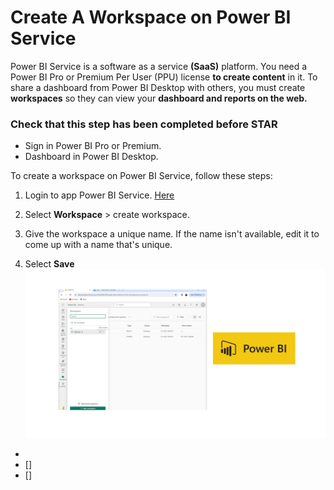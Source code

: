 Create A Workspace on Power BI Service
============

Power BI Service is a software as a service **(SaaS)** platform. You need a Power BI Pro or Premium Per User (PPU) license **to create content** in it. To share a dashboard from Power BI Desktop with others, you must create **workspaces** so they can view your **dashboard and reports on the web.**<br>

### Check that this step has been completed before STAR
- Sign in Power BI Pro or Premium.
- Dashboard in Power BI Desktop. 

To create a workspace on Power BI Service, follow these steps:
1. Login to app Power BI Service. [Here](https://login.microsoftonline.com/common/oauth2/v2.0/authorize?client_id=871c010f-5e61-4fb1-83ac-98610a7e9110&scope=https%3A%2F%2Fanalysis.windows.net%2Fpowerbi%2Fapi%2F.default%20openid%20profile%20offline_access&redirect_uri=https%3A%2F%2Fapp.powerbi.com%2Fsignin&client-request-id=653cfea5-9724-4fe6-a9f2-1840462e1376&response_mode=fragment&response_type=code&x-client-SKU=msal.js.browser&x-client-VER=2.25.0&client_info=1&code_challenge=ygO61d38qkjG56hkyI6iiPKOyaZ6umrbSS7GPfPzoTg&code_challenge_method=S256&nonce=5a032593-81a7-430b-ae9a-ffc379e1ba75&state=eyJpZCI6ImIzMzMyN2E2LTI5MzAtNDcwNC1iNDQ5LWI3NWJiNzFjMjQyMiIsIm1ldGEiOnsiaW50ZXJhY3Rpb25UeXBlIjoicmVkaXJlY3QifX0%3D%7C1700283798542.3%3B1700283798543%3B1700283798125.6&site_id=500453&nux=1)

2. Select **Workspace** > create workspace.
3. Give the workspace a unique name. If the name isn't available, edit it to come up with a name that's unique.
4. Select **Save**
![0](/images/1-Work.png)

   
- [](05-Allow-remote-connections-to-SQL-Server.md#Enabling-SQL-Server-to-accept-remote-connection)
- []
- []

